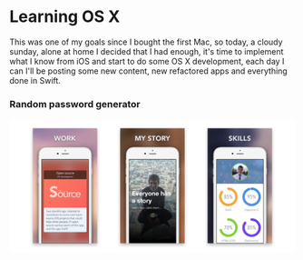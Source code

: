 # Learning OS X

This was one of my goals since I bought the first Mac, so today, a cloudy sunday, alone at home I decided that I had enough, it's time to implement what I know from iOS and start to do some OS X development, each day I can I'll be posting some new content, new refactored apps and everything done in Swift.

### Random password generator

![Random password generator](https://github.com/RamonGilabert/RamonGilabert/blob/master/Resources/screenshots.png)